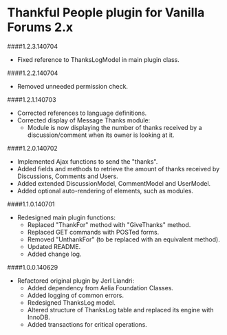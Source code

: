 # Thankful People plugin for Vanilla Forums 2.x

####1.2.3.140704
* Fixed reference to ThanksLogModel in main plugin class.

####1.2.2.140704
* Removed unneeded permission check.

####1.2.1.140703
* Corrected references to language definitions.
* Corrected display of Message Thanks module:
	* Module is now displaying the number of thanks received by a discussion/comment when its owner is looking at it.

####1.2.0.140702
* Implemented Ajax functions to send the "thanks".
* Added fields and methods to retrieve the amount of thanks received by Discussions, Comments and Users.
* Added extended DiscussionModel, CommentModel and UserModel.
* Added optional auto-rendering of elements, such as modules.

####1.1.0.140701
* Redesigned main plugin functions:
	* Replaced "ThankFor" method with "GiveThanks" method.
	* Replaced GET commands with POSTed forms.
	* Removed "UnthankFor" (to be replaced with an equivalent method).
	* Updated README.
	* Added change log.

####1.0.0.140629
* Refactored original plugin by Jerl Liandri:
	* Added dependency from Aelia Foundation Classes.
	* Added logging of common errors.
	* Redesigned ThanksLog model.
	* Altered structure of ThanksLog table and replaced its engine with InnoDB.
	* Added transactions for critical operations.
